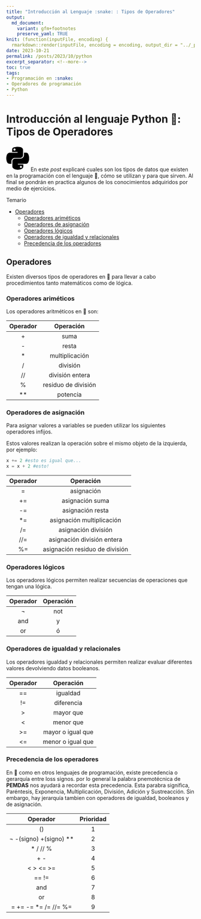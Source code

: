 ```yaml
---
title: "Introducción al Lenguaje :snake: : Tipos de Operadores"
output:
  md_document:
    variant: gfm+footnotes
    preserve_yaml: TRUE
knit: (function(inputFile, encoding) {
  rmarkdown::render(inputFile, encoding = encoding, output_dir = "../_posts") })
date: 2023-10-21
permalink: /posts/2023/10/python
excerpt_separator: <!--more-->
toc: true
tags:
- Programación en :snake:
- Operadores de programación
- Python
---
```

# Introducción al lenguaje Python :snake:: Tipos de Operadores

<svg xmlns="http://www.w3.org/2000/svg" height="5em" viewBox="0 0 448 512"><!--! Font Awesome Free 6.4.2 by @fontawesome - https://fontawesome.com License - https://fontawesome.com/license (Commercial License) Copyright 2023 Fonticons, Inc. --><path d="M439.8 200.5c-7.7-30.9-22.3-54.2-53.4-54.2h-40.1v47.4c0 36.8-31.2 67.8-66.8 67.8H172.7c-29.2 0-53.4 25-53.4 54.3v101.8c0 29 25.2 46 53.4 54.3 33.8 9.9 66.3 11.7 106.8 0 26.9-7.8 53.4-23.5 53.4-54.3v-40.7H226.2v-13.6h160.2c31.1 0 42.6-21.7 53.4-54.2 11.2-33.5 10.7-65.7 0-108.6zM286.2 404c11.1 0 20.1 9.1 20.1 20.3 0 11.3-9 20.4-20.1 20.4-11 0-20.1-9.2-20.1-20.4.1-11.3 9.1-20.3 20.1-20.3zM167.8 248.1h106.8c29.7 0 53.4-24.5 53.4-54.3V91.9c0-29-24.4-50.7-53.4-55.6-35.8-5.9-74.7-5.6-106.8.1-45.2 8-53.4 24.7-53.4 55.6v40.7h106.9v13.6h-147c-31.1 0-58.3 18.7-66.8 54.2-9.8 40.7-10.2 66.1 0 108.6 7.6 31.6 25.7 54.2 56.8 54.2H101v-48.8c0-35.3 30.5-66.4 66.8-66.4zm-6.7-142.6c-11.1 0-20.1-9.1-20.1-20.3.1-11.3 9-20.4 20.1-20.4 11 0 20.1 9.2 20.1 20.4s-9 20.3-20.1 20.3z"/></svg>
En este *post* explicaré cuales son los tipos de datos que existen en la programación con el lenguaje :snake:, cómo se utilizan y para que sirven. Al final se pondrán en practica algunos de los conocimientos adquiridos por medio de ejercicios.
<!--more-->

Temario
- [Operadores](#operadores)
  - [Operadores ariméticos](#operadores-ariméticos)
  - [Operadores de asignación](#operadores-de-asignación)
  - [Operadores lógicos](#operadores-lógicos)
  - [Operadores de igualdad y relacionales](#operadores-de-igualdad-y-relacionales)
  - [Precedencia de los operadores](#precedencia-de-los-operadores)

  
## Operadores
Existen diversos tipos de operadores en :snake: para llevar a cabo procedimientos tanto matemáticos como de lógica.
### Operadores ariméticos
Los operadores aritméticos en :snake: son:

|Operador|Operación|
|:-:|:-:|
|+|suma|
|-|resta|
|*|multiplicación|
|/|división|
|//|división entera|
|%|residuo de división|
|**|potencia|
### Operadores de asignación
Para asignar valores a variables se pueden utilizar los siguientes
operadores  infijos.

Estos valores realizan la operación sobre el mismo objeto de la izquierda, por ejemplo:

```python
x += 2 #esto es igual que...
x = x + 2 #esto!
```

|Operador|Operación|
|:-:|:-:|
|=|asignación|
|+=|asignación suma|
|-=|asignación resta|
|*=|asignación multiplicación|
|/=|asignación división|
|//=|asignación división entera|
|%=|asignación residuo de división|
### Operadores lógicos
Los operadores lógicos permiten realizar secuencias de operaciones que tengan una lógica.

|Operador|Operación|
|:-:|:-:|
|¬|not|
|and|y|
|or|ó|
### Operadores de igualdad y relacionales

Los operadores igualdad y relacionales permiten realizar evaluar diferentes valores devolviendo datos booleanos.

|Operador|Operación|
|:-:|:-:|
|==|igualdad|
|!=|diferencia|
|>|mayor que|
|<|menor que|
|>=|mayor o igual que|
|<=|menor o igual que|

### Precedencia de los operadores
 En :snake: como en otros lenguajes de programación, existe precedencia o gerarquía entre loss signos. por lo general la palabra pnemotécnica de **PEMDAS** nos ayudará a recordar esta precedencia. Esta parabra significa, Paréntesis, Exponencia, Multiplicación, División, Adición y Sustreacción. Sin embargo, hay jerarquía tambien con operadores de igualdad, booleanos y de asignación.

|Operador|Prioridad|
|:-:|:-:|
|()|1|
|¬ -(signo) +(signo) **|2|
|* / // %|3|
|+ - |4|
|< > <= >=|5|
|== !=|6|
|and|7|
|or|8|
|= += -= *= /= //= %=|9|

